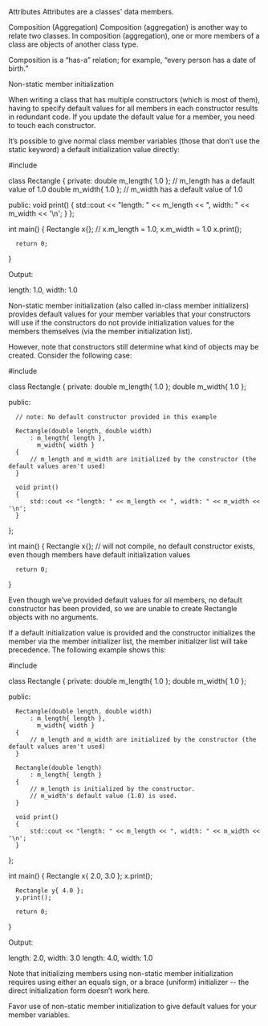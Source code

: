 Attributes
Attributes are a classes' data members.

Composition (Aggregation)
Composition (aggregation) is another way to relate two classes. In composition
(aggregation), one or more members of a class are objects of another class type.

Composition is a “has-a” relation; for example, “every person has a date of birth.”






















Non-static member initialization

When writing a class that has multiple constructors (which is most of them), having to specify default values for all members in each constructor results in redundant code. If you update the default value for a member, you need to touch each constructor.

It’s possible to give normal class member variables (those that don’t use the static keyword) a default initialization value directly:

  #include <iostream>

  class Rectangle
  {
  private:
      double m_length{ 1.0 }; // m_length has a default value of 1.0
      double m_width{ 1.0 }; // m_width has a default value of 1.0

  public:
      void print()
      {
          std::cout << "length: " << m_length << ", width: " << m_width << '\n';
      }
  };

  int main()
  {
      Rectangle x{}; // x.m_length = 1.0, x.m_width = 1.0
      x.print();

      return 0;
  }

Output:

  length: 1.0, width: 1.0

Non-static member initialization (also called in-class member initializers) provides default values for your member variables that your constructors will use if the constructors do not provide initialization values for the members themselves (via the member initialization list).

However, note that constructors still determine what kind of objects may be created. Consider the following case:

  #include <iostream>

  class Rectangle
  {
  private:
      double m_length{ 1.0 };
      double m_width{ 1.0 };

  public:

      // note: No default constructor provided in this example

      Rectangle(double length, double width)
          : m_length{ length },
            m_width{ width }
      {
          // m_length and m_width are initialized by the constructor (the default values aren't used)
      }

      void print()
      {
          std::cout << "length: " << m_length << ", width: " << m_width << '\n';
      }

  };

  int main()
  {
      Rectangle x{}; // will not compile, no default constructor exists, even though members have default initialization values

      return 0;
  }

Even though we’ve provided default values for all members, no default constructor has been provided, so we are unable to create Rectangle objects with no arguments.

If a default initialization value is provided and the constructor initializes the member via the member initializer list, the member initializer list will take precedence. The following example shows this:

  #include <iostream>

  class Rectangle
  {
  private:
      double m_length{ 1.0 };
      double m_width{ 1.0 };

  public:

      Rectangle(double length, double width)
          : m_length{ length },
            m_width{ width }
      {
          // m_length and m_width are initialized by the constructor (the default values aren't used)
      }

      Rectangle(double length)
          : m_length{ length }
      {
          // m_length is initialized by the constructor.
          // m_width's default value (1.0) is used.
      }

      void print()
      {
          std::cout << "length: " << m_length << ", width: " << m_width << '\n';
      }

  };

  int main()
  {
      Rectangle x{ 2.0, 3.0 };
      x.print();

      Rectangle y{ 4.0 };
      y.print();

      return 0;
  }

Output:

length: 2.0, width: 3.0
length: 4.0, width: 1.0

Note that initializing members using non-static member initialization requires using either an equals sign, or a brace (uniform) initializer -- the direct initialization form doesn’t work here.

Favor use of non-static member initialization to give default values for your member variables.
